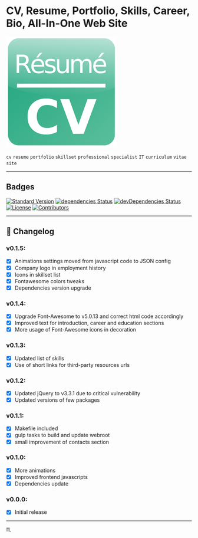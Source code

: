 # CV, Resume, Portfolio, Skills, Career, Bio, All-In-One Web Site #

![CV Logo](assets/img/cv-01.png)

`cv` `resume` `portfolio` `skillset` `professional` `specialist` `IT` `curriculum` `vitae` `site`

---

## Badges

[![Standard Version](https://img.shields.io/badge/release-standard%20version-brightgreen.svg?style=plastic)](https://github.com/conventional-changelog/standard-version)
[![dependencies Status](https://david-dm.org/tbaltrushaitis/cv/status.svg)](https://david-dm.org/tbaltrushaitis/cv)
[![devDependencies Status](https://david-dm.org/tbaltrushaitis/cv/dev-status.svg)](https://david-dm.org/tbaltrushaitis/cv?type=dev)
[![License](https://img.shields.io/badge/license-MIT-green.svg?style=flat)](https://github.com/tbaltrushaitis/cv/blob/master/LICENSE)
[![Contributors](https://img.shields.io/github/contributors/tbaltrushaitis/cv.svg)](https://github.com/tbaltrushaitis/cv/graphs/contributors)

---

## :memo: Changelog ##

### v0.1.5: ###
- [x] Animations settings moved from javascript code to JSON config
- [x] Company logo in employment history
- [x] Icons in skillset list
- [x] Fontawesome colors tweaks
- [x] Dependencies version upgrade

### v0.1.4: ###
- [x] Upgrade Font-Awesome to v5.0.13 and correct html code accordingly
- [x] Improved text for introduction, career and education sections
- [x] More usage of Font-Awesome icons in decoration

### v0.1.3: ###
- [x] Updated list of skills
- [x] Use of short links for third-party resources urls

### v0.1.2: ###
- [x] Updated jQuery to v3.3.1 due to critical vulnerability
- [x] Updated versions of few packages

### v0.1.1: ###
- [x] Makefile included
- [x] gulp tasks to build and update webroot
- [x] small improvement of contacts section

### v0.1.0: ###
- [x] More animations
- [x] Improved frontend javascripts
- [x] Dependencies update

### v0.0.0: ###
- [x] Initial release

---

:scorpius:
